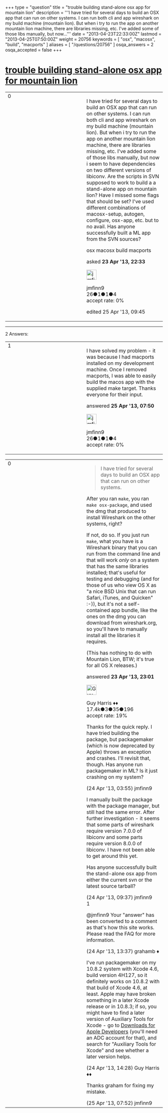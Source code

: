 +++
type = "question"
title = "trouble building stand-alone osx app for mountain lion"
description = '''I have tried for several days to build an OSX app that can run on other systems. I can run both cli and app wireshark on my build machine (mountain lion). But when i try to run the app on another mountain lion machine, there are libraries missing, etc. I&#x27;ve added some of those libs manually, but now...'''
date = "2013-04-23T22:33:00Z"
lastmod = "2013-04-25T07:50:00Z"
weight = 20756
keywords = [ "osx", "macosx", "build", "macports" ]
aliases = [ "/questions/20756" ]
osqa_answers = 2
osqa_accepted = false
+++

<div class="headNormal">

# [trouble building stand-alone osx app for mountain lion](/questions/20756/trouble-building-stand-alone-osx-app-for-mountain-lion)

</div>

<div id="main-body">

<div id="askform">

<table id="question-table" style="width:100%;"><colgroup><col style="width: 50%" /><col style="width: 50%" /></colgroup><tbody><tr class="odd"><td style="width: 30px; vertical-align: top"><div class="vote-buttons"><div id="post-20756-score" class="post-score" title="current number of votes">0</div><div id="favorite-count" class="favorite-count"></div></div></td><td><div id="item-right"><div class="question-body"><p>I have tried for several days to build an OSX app that can run on other systems. I can run both cli and app wireshark on my build machine (mountain lion). But when i try to run the app on another mountain lion machine, there are libraries missing, etc. I've added some of those libs manually, but now i seem to have dependencies on two different versions of libiconv. Are the scripts in SVN supposed to work to build a a stand-alone app on mountain lion? Have I missed some flags that should be set? I've used different combinations of macosx-setup, autogen, configure, osx-app, etc. but to no avail. Has anyone successfully built a ML app from the SVN sources?</p></div><div id="question-tags" class="tags-container tags">osx macosx build macports</div><div id="question-controls" class="post-controls"></div><div class="post-update-info-container"><div class="post-update-info post-update-info-user"><p>asked <strong>23 Apr '13, 22:33</strong></p><img src="https://secure.gravatar.com/avatar/1de7dea2b27c6685881142d7cb26a5a4?s=32&amp;d=identicon&amp;r=g" class="gravatar" width="32" height="32" alt="jmfinn9&#39;s gravatar image" /><p>jmfinn9<br />
<span class="score" title="26 reputation points">26</span><span title="1 badges"><span class="badge1">●</span><span class="badgecount">1</span></span><span title="1 badges"><span class="silver">●</span><span class="badgecount">1</span></span><span title="4 badges"><span class="bronze">●</span><span class="badgecount">4</span></span><br />
<span class="accept_rate" title="Rate of the user&#39;s accepted answers">accept rate:</span> <span title="jmfinn9 has no accepted answers">0%</span></p></div><div class="post-update-info post-update-info-edited"><p>edited 25 Apr '13, 09:45</p></div></div><div id="comments-container-20756" class="comments-container"></div><div id="comment-tools-20756" class="comment-tools"></div><div class="clear"></div><div id="comment-20756-form-container" class="comment-form-container"></div><div class="clear"></div></div></td></tr></tbody></table>

------------------------------------------------------------------------

<div class="tabBar">

<span id="sort-top"></span>

<div class="headQuestions">

2 Answers:

</div>

</div>

<span id="20799"></span>

<div id="answer-container-20799" class="answer answered-by-owner">

<table style="width:100%;"><colgroup><col style="width: 50%" /><col style="width: 50%" /></colgroup><tbody><tr class="odd"><td style="width: 30px; vertical-align: top"><div class="vote-buttons"><div id="post-20799-score" class="post-score" title="current number of votes">1</div></div></td><td><div class="item-right"><div class="answer-body"><p>I have solved my problem - it was because I had macports installed on my development machine. Once I removed macports, I was able to easily build the macos app with the supplied make target. Thanks everyone for their input.</p></div><div class="answer-controls post-controls"></div><div class="post-update-info-container"><div class="post-update-info post-update-info-user"><p>answered <strong>25 Apr '13, 07:50</strong></p><img src="https://secure.gravatar.com/avatar/1de7dea2b27c6685881142d7cb26a5a4?s=32&amp;d=identicon&amp;r=g" class="gravatar" width="32" height="32" alt="jmfinn9&#39;s gravatar image" /><p>jmfinn9<br />
<span class="score" title="26 reputation points">26</span><span title="1 badges"><span class="badge1">●</span><span class="badgecount">1</span></span><span title="1 badges"><span class="silver">●</span><span class="badgecount">1</span></span><span title="4 badges"><span class="bronze">●</span><span class="badgecount">4</span></span><br />
<span class="accept_rate" title="Rate of the user&#39;s accepted answers">accept rate:</span> <span title="jmfinn9 has no accepted answers">0%</span></p></div></div><div id="comments-container-20799" class="comments-container"></div><div id="comment-tools-20799" class="comment-tools"></div><div class="clear"></div><div id="comment-20799-form-container" class="comment-form-container"></div><div class="clear"></div></div></td></tr></tbody></table>

</div>

<span id="20757"></span>

<div id="answer-container-20757" class="answer">

<table style="width:100%;"><colgroup><col style="width: 50%" /><col style="width: 50%" /></colgroup><tbody><tr class="odd"><td style="width: 30px; vertical-align: top"><div class="vote-buttons"><div id="post-20757-score" class="post-score" title="current number of votes">0</div></div></td><td><div class="item-right"><div class="answer-body"><blockquote><p>I have tried for several days to build an OSX app that can run on other systems.</p></blockquote><p>After you ran <code>make</code>, you ran <code>make osx-package</code>, and used the dmg that produced to install Wireshark on the other systems, right?</p><p>If not, do so. If you just run <code>make</code>, what you have is a Wireshark binary that you can run from the command line and that will work <em>only</em> on a system that has the same libraries installed; that's useful for testing and debugging (and for those of us who view OS X as "a nice BSD Unix that can run Safari, iTunes, and Quicken" :-)), but it's not a self-contained app bundle, like the ones on the dmg you can download from wireshark.org, so you'll have to manually install all the libraries it requires.</p><p>(This has nothing to do with Mountain Lion, BTW; it's true for all OS X releases.)</p></div><div class="answer-controls post-controls"></div><div class="post-update-info-container"><div class="post-update-info post-update-info-user"><p>answered <strong>23 Apr '13, 23:01</strong></p><img src="https://secure.gravatar.com/avatar/f93de7000747ab5efb5acd3034b2ebd7?s=32&amp;d=identicon&amp;r=g" class="gravatar" width="32" height="32" alt="Guy%20Harris&#39;s gravatar image" /><p>Guy Harris ♦♦<br />
<span class="score" title="17443 reputation points"><span>17.4k</span></span><span title="3 badges"><span class="badge1">●</span><span class="badgecount">3</span></span><span title="35 badges"><span class="silver">●</span><span class="badgecount">35</span></span><span title="196 badges"><span class="bronze">●</span><span class="badgecount">196</span></span><br />
<span class="accept_rate" title="Rate of the user&#39;s accepted answers">accept rate:</span> <span title="Guy Harris has 216 accepted answers">19%</span></p></div></div><div id="comments-container-20757" class="comments-container"><span id="20758"></span><div id="comment-20758" class="comment"><div id="post-20758-score" class="comment-score"></div><div class="comment-text"><p>Thanks for the quick reply. I have tried building the package, but packagemaker (which is now deprecated by Apple) throws an exception and crashes. I'll revisit that, though. Has anyone run packagemaker in ML? Is it just crashing on my system?</p></div><div id="comment-20758-info" class="comment-info"><span class="comment-age">(24 Apr '13, 03:55)</span> jmfinn9</div></div><span id="20769"></span><div id="comment-20769" class="comment"><div id="post-20769-score" class="comment-score"></div><div class="comment-text"><p>I manually built the package with the package manager, but still had the same error. After further investigation - it seems that some parts of wireshark require version 7.0.0 of libiconv and some parts require version 8.0.0 of libiconv. I have not been able to get around this yet.</p><p>Has anyone successfully built the stand-alone osx app from either the current svn or the latest source tarball?</p></div><div id="comment-20769-info" class="comment-info"><span class="comment-age">(24 Apr '13, 09:37)</span> jmfinn9</div></div><span id="20781"></span><div id="comment-20781" class="comment"><div id="post-20781-score" class="comment-score">1</div><div class="comment-text"><p>@jmfinn9 Your "answer" has been converted to a comment as that's how this site works. Please read the FAQ for more information.</p></div><div id="comment-20781-info" class="comment-info"><span class="comment-age">(24 Apr '13, 13:37)</span> grahamb ♦</div></div><span id="20782"></span><div id="comment-20782" class="comment"><div id="post-20782-score" class="comment-score"></div><div class="comment-text"><p>I've run packagemaker on my 10.8.2 system with Xcode 4.6, build version 4H127, so it definitely works on 10.8.2 with that build of Xcode 4.6, at least. Apple may have broken something in a later Xcode release or in 10.8.3; if so, you might have to find a later version of Auxiliary Tools for Xcode - go to <a href="https://developer.apple.com/downloads/index.action">Downloads for Apple Developers</a> (you'll need an ADC account for that), and search for "Auxiliary Tools for Xcode" and see whether a later version helps.</p></div><div id="comment-20782-info" class="comment-info"><span class="comment-age">(24 Apr '13, 14:28)</span> Guy Harris ♦♦</div></div><span id="20800"></span><div id="comment-20800" class="comment"><div id="post-20800-score" class="comment-score"></div><div class="comment-text"><p>Thanks graham for fixing my mistake.</p></div><div id="comment-20800-info" class="comment-info"><span class="comment-age">(25 Apr '13, 07:52)</span> jmfinn9</div></div></div><div id="comment-tools-20757" class="comment-tools"></div><div class="clear"></div><div id="comment-20757-form-container" class="comment-form-container"></div><div class="clear"></div></div></td></tr></tbody></table>

</div>

<div class="paginator-container-left">

</div>

</div>

</div>

